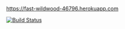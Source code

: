 https://fast-wildwood-46796.herokuapp.com

[![Build Status](https://travis-ci.org/makeus/WPO2016.svg?branch=master)](https://travis-ci.org/makeus/WPO2016)

